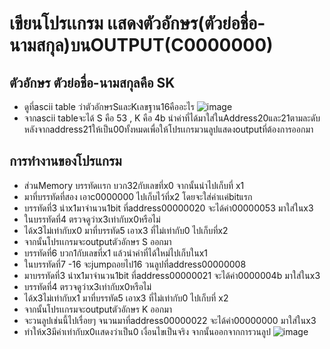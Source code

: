 # เขียนโปรเเกรม เเสดงตัวอักษร(ตัวย่อชื่อ-นามสกุล)บนOUTPUT(C0000000)
## ตัวอักษร ตัวย่อชื่อ-นามสกุลคือ SK
- ดูที่ascii table ว่าตัวอักษรSและKเลขฐาน16คืออะไร
![image](https://user-images.githubusercontent.com/98944081/160850587-dfc06cd3-d8d8-4cb3-9e8b-5f52bf53b061.png)
- จากascii tableจะได้ S คือ 53 , K คือ 4b นำค่าที่ได้มาใส่ในAddress20และ21ตามละดับ หลังจากaddress21ให้เป็น00ทั้งหมดเพื่อให้โปรเเกรมวนลูปแสดงoutputที่ต้องการออกมา
## การทำงานของโปรแกรม
- ส่วนMemory บรรทัดเเรก บวก32กับเลขที่x0 จากนั้นนำไปเก็บที่ x1
- มาที่บรรทัดที่สอง เอาc0000000 ไปเก็บไว้ที่x2 โดยจะใส่ค่าเเค่bitแรก
- บรรทัดที่3 นำx1มาจำนวน1bit ที่address00000020 จะได้ค่า00000053 มาใส่ในx3 
- ในบรรทัดที่4 ตรวจดูว่าx3เท่ากับx0หรือไม่ 
- ได้x3ไม่เท่ากับx0 มาที่บรรทัด5 เอาx3 ที่ไม่เท่ากับ0 ไปเก็บที่x2
- จากนั้นโปรเเกรมจะoutputตัวอักษร S ออกมา
- บรรทัดที่6 บวก1กับเลขที่x1 แล้วนำค่าที่ได้ใหม่ไปเก็บในx1
- ในบรรทัดที่7 -16 จะjumpถอยไป16 วนลูปที่address00000008
- มาบรรทัดที่3 นำx1มาจำนวน1bit ที่address00000021 จะได้ค่า0000004b มาใส่ในx3
- บรรทัดที่4 ตรวจดูว่าx3เท่ากับx0หรือไม่
- ได้x3ไม่เท่ากับx1 มาที่บรรทัด5 เอาx3 ที่ไม่เท่ากับ0 ไปเก็บที่ x2
- จากนั้นโปรเเกรมจะoutputตัวอักษร K ออกมา
- จะวนลูปเช่นนี้ไปเรื่อยๆ จนวนมาที่address00000022 จะได้ค่า00000000 มาใส่ในx3
- ทำให้x3มีค่าเท่ากับx0เเสดงว่าเป็น0 เงื่อนไขเป็นจริง จากนั้นออกจากการวนลูป
![image](https://user-images.githubusercontent.com/98944081/160868021-563e9185-ee1e-442b-abd3-8a9bda61d979.jpeg)
